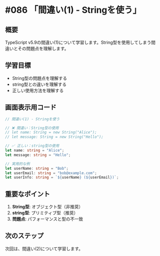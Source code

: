 # #086 「間違い(1) - Stringを使う」

## 概要
TypeScript v5.9の間違い(1)について学習します。String型を使用してしまう間違いとその問題点を理解します。

## 学習目標
- String型の問題点を理解する
- string型との違いを理解する
- 正しい使用方法を理解する

## 画面表示用コード

```typescript
// 間違い(1) - Stringを使う

// ❌ 間違い：String型の使用
// let name: String = new String("Alice");
// let message: String = new String("Hello");

// ✅ 正しい：string型の使用
let name: string = "Alice";
let message: string = "Hello";

// 実用的な例
let userName: string = "Bob";
let userEmail: string = "bob@example.com";
let userInfo: string = `${userName} (${userEmail})`;
```

## 重要なポイント
1. **String型**: オブジェクト型（非推奨）
2. **string型**: プリミティブ型（推奨）
3. **問題点**: パフォーマンスと型の不一致

## 次のステップ
次回は、間違い(2)について学習します。